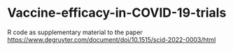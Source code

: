 # Vaccine-efficacy-in-COVID-19-trials
R code as supplementary material to the paper https://www.degruyter.com/document/doi/10.1515/scid-2022-0003/html 
